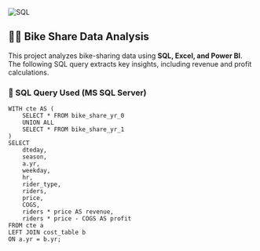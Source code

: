 ![SQL](https://img.shields.io/badge/language-SQL-brightgreen)
## 🚴‍♂️ Bike Share Data Analysis  

This project analyzes bike-sharing data using **SQL, Excel, and Power BI**. The following SQL query extracts key insights, including revenue and profit calculations.
### **📌 SQL Query Used (MS SQL Server)**
```tsql
WITH cte AS (
    SELECT * FROM bike_share_yr_0
    UNION ALL
    SELECT * FROM bike_share_yr_1
)
SELECT 
    dteday,
    season,
    a.yr,
    weekday,
    hr,
    rider_type,
    riders,
    price,
    COGS,
    riders * price AS revenue,
    riders * price - COGS AS profit
FROM cte a 
LEFT JOIN cost_table b 
ON a.yr = b.yr;
